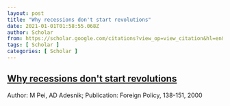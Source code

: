 ```yaml
---
layout: post
title: "Why recessions don't start revolutions"
date: 2021-01-01T01:58:55.068Z
author: Scholar
from: https://scholar.google.com/citations?view_op=view_citation&hl=en&user=AggiMPQAAAAJ&citation_for_view=AggiMPQAAAAJ:roLk4NBRz8UC
tags: [ Scholar ]
categories: [ Scholar ]
---
```

<!--1609466335068-->
[Why recessions don't start revolutions](https://scholar.google.com/citations?view_op=view_citation&hl=en&user=AggiMPQAAAAJ&citation_for_view=AggiMPQAAAAJ:roLk4NBRz8UC)
------

<div>
Author: M Pei, AD Adesnik; Publication: Foreign Policy, 138-151, 2000
</div>
